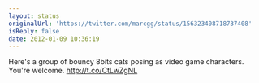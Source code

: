 ```yaml
---
layout: status
originalUrl: 'https://twitter.com/marcgg/status/156323408718737408'
isReply: false
date: 2012-01-09 10:36:19
---
```


Here's a group of bouncy 8bits cats posing as video game characters. You're welcome. http://t.co/CtLwZgNL
